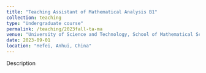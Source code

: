 ```yaml
---
title: "Teaching Assistant of Mathematical Analysis B1"
collection: teaching
type: "Undergraduate course"
permalink: /teaching/2023fall-ta-ma
venue: "University of Science and Technology, School of Mathematical Science"
date: 2023-09-01
location: "Hefei, Anhui, China"
---
```


Description

